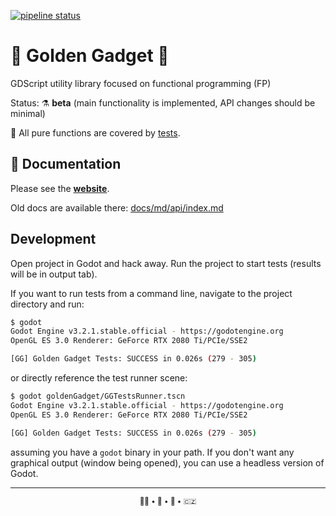 [![pipeline status](https://gitlab.com/monnef/golden-gadget/badges/master/pipeline.svg)](https://gitlab.com/monnef/golden-gadget/-/commits/master)


🧰 Golden Gadget 🌟
===================

GDScript utility library focused on functional programming (FP)

Status: ⚗️ **beta** (main functionality is implemented, API changes should be minimal)

🤖️️ All pure functions are covered by [tests](goldenGadget/GGTests.gd).

📑 Documentation
---------------
Please see the **[website](https://monnef.gitlab.io/golden-gadget)**.

Old docs are available there: [docs/md/api/index.md](docs/md/api/index.md)

 Development
-------------
Open project in Godot and hack away. Run the project to start tests (results will be in output tab).

If you want to run tests from a command line, navigate to the project directory and run:
```sh
$ godot
Godot Engine v3.2.1.stable.official - https://godotengine.org
OpenGL ES 3.0 Renderer: GeForce RTX 2080 Ti/PCIe/SSE2

[GG] Golden Gadget Tests: SUCCESS in 0.026s (279 - 305)
```
or directly reference the test runner scene:
```sh
$ godot goldenGadget/GGTestsRunner.tscn
Godot Engine v3.2.1.stable.official - https://godotengine.org
OpenGL ES 3.0 Renderer: GeForce RTX 2080 Ti/PCIe/SSE2

[GG] Golden Gadget Tests: SUCCESS in 0.026s (279 - 305)
```
assuming you have a `godot` binary in your path. If you don't want any graphical output (window being opened), you can use a headless version of Godot.

- - -

<div align="center">
	<sub>
		👨🏻 • 🐧 • 🍍 • 🇨🇿
	</sub>
</div>
